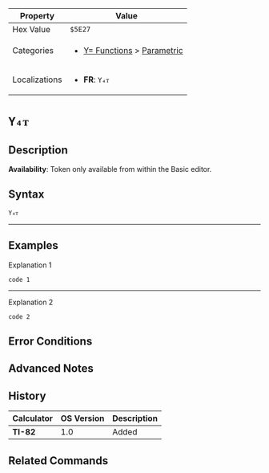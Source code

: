 | Property      | Value |
|---------------|-------|
| Hex Value     | `$5E27`|
| Categories    | <ul><li>[Y= Functions](<../categories/Y= Functions.md>) > [Parametric](<../categories/Y= Functions.md#Parametric>)</li></ul> |
| Localizations | <ul><li><b>FR</b>: `Y₄ᴛ`</li></ul> |

# `Y₄ᴛ`

## Description



<b>Availability</b>: Token only available from within the Basic editor.

## Syntax
`Y₄ᴛ`

<hr>

## Examples

Explanation 1
```ti-basic
code 1
```
---
Explanation 2
```ti-basic
code 2
```

## Error Conditions


## Advanced Notes


## History
| Calculator | OS Version | Description |
|------------|------------|-------------|
| <b>TI-82</b> | 1.0 | Added

## Related Commands

    